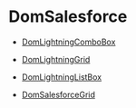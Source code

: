 


# DomSalesforce

- [DomLightningComboBox](DomLightningComboBox.md)

- [DomLightningGrid](DomLightningGrid.md)

- [DomLightningListBox](DomLightningListBox.md)

- [DomSalesforceGrid](DomSalesforceGrid.md)



